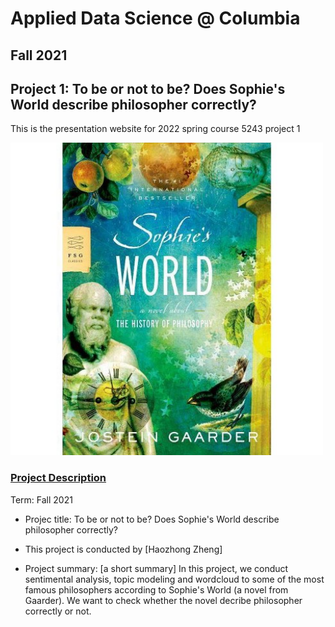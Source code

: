 # Applied Data Science @ Columbia
## Fall 2021
## Project 1: To be or not to be? Does Sophie's World describe philosopher correctly?

This is the presentation website for 2022 spring course 5243 project 1

<img src="figs/Sophies World.jpg" width="500">

### [Project Description](doc/)

Term: Fall 2021

+ Projec title: To be or not to be? Does Sophie's World describe philosopher correctly?
+ This project is conducted by [Haozhong Zheng]



+ Project summary: [a short summary] In this project, we conduct sentimental analysis, topic modeling and wordcloud to some of the most famous philosophers according to Sophie's World (a novel from Gaarder). We want to check whether the novel decribe philosopher correctly or not.